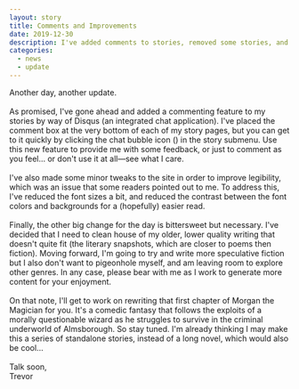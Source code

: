 ```yaml
---
layout: story
title: Comments and Improvements
date: 2019-12-30
description: I've added comments to stories, removed some stories, and changed the lettering for legibility.
categories: 
  - news
  - update
---
```


Another day, another update.
<br><br>
As promised, I've gone ahead and added a commenting feature to my stories by way of Disqus (an integrated chat application). I've placed the comment box at the very bottom of each of my story pages, but you can get to it quickly by clicking the chat bubble icon (<i class="fas fa-comment"></i>) in the story submenu. Use this new feature to provide me with some feedback, or just to comment as you feel... or don't use it at all&mdash;see what I care.
<br><br>
I've also made some minor tweaks to the site in order to improve legibility, which was an issue that some readers pointed out to me. To address this, I've reduced the font sizes a bit, and reduced the contrast between the font colors and backgrounds for a (hopefully) easier read. 
<br><br>
Finally, the other big change for the day is bittersweet but necessary. I've decided that I need to clean house of my older, lower quality writing that doesn't quite fit (the literary snapshots, which are closer to poems then fiction). Moving forward, I'm going to try and write more speculative fiction but I also don't want to pigeonhole myself, and am leaving room to explore other genres. In any case, please bear with me as I work to generate more content for your enjoyment.
<br><br>
On that note, I'll get to work on rewriting that first chapter of Morgan the Magician for you. It's a comedic fantasy that follows the exploits of a morally questionable wizard as he struggles to survive in the criminal underworld of Almsborough. So stay tuned. I'm already thinking I may make this a series of standalone stories, instead of a long novel, which would also be cool...
<br><br>
Talk soon,<br>
Trevor